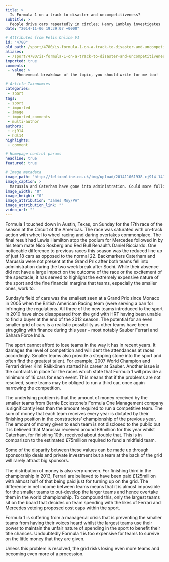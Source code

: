 ```yaml
---
title: >
  Is Formula 1 on a track to disaster and uncompetitiveness?
subtitle: >
  People drive cars repeatedly in circles; Henry Lambley investigates
date: "2014-11-06 19:39:07 +0000"

# Attributes from Felix Online V1
id: "4780"
old_path: /sport/4780/is-formula-1-on-a-track-to-disaster-and-uncompetitiveness
aliases:
 - /sport/4780/is-formula-1-on-a-track-to-disaster-and-uncompetitiveness
imported: true
comments:
 - value: >
     Phnnemeoal breakdown of the topic, you should write for me too!

# Article Taxonomies
categories:
 - sport
tags:
 - sport
 - imported
 - image
 - imported_comments
 - multi-author
authors:
 - cj914
 - hdl14
highlights:
 - comment

# Homepage control params
headline: true
featured: true

# Image metadata
image_path: "http://felixonline.co.uk/img/upload/201411061938-cj914-1414711932818_wps_108_file_photo_marussia_f1_te.jpg"
image_caption: >
  Marussia and Caterham have gone into administration. Could more follow them?
image_width: "0"
image_height: "0"
image_attribution: "James Moy/PA"
image_attribution_link: ""
video_url: ""
---
```


Formula 1 touched down in Austin, Texas, on Sunday for the 17th race of the season at the Circuit of the Americas. The race was saturated with on-track action with wheel to wheel racing and daring overtakes commonplace. The final result had Lewis Hamilton atop the podium for Mercedes followed in by his team mate Nico Rosberg and Red Bull Renault’s Daniel Ricciardo. One noticeable difference to previous races this season was the reduced line up of just 18 cars as opposed to the normal 22. Backmarkers Caterham and Marussia were not present at the Grand Prix after both teams fell into administration during the two week break after Sochi. While their absence did not have a large impact on the outcome of the race or the excitement of the spectacle, it has served to highlight the extremely expensive nature of the sport and the fine financial margins that teams, especially the smaller ones, work to.

Sunday’s field of cars was the smallest seen at a Grand Prix since Monaco in 2005 when the British American Racing team (were serving a ban for infringing the regulations. All three of the new teams introduced to the sport in 2010 have since disappeared from the grid with HRT having been unable to find a buyer at the end of the 2012 season. The potential for an even smaller grid of cars is a realistic possibility as other teams have been struggling with finance during this year – most notably Sauber Ferrari and Sahara Force India.

The sport cannot afford to lose teams in the way it has in recent years. It damages the level of competition and will dent the attendances at races accordingly. Smaller teams also provide a stepping stone into the sport and often find the greatest talent. For example, 2007 World Champion and Ferrari driver Kimi Räikkönen started his career at Sauber. Another issue is the contracts in place for the races which state that Formula 1 will provide a minimum of 16 cars for each event. This means that if the problems are not resolved, some teams may be obliged to run a third car, once again narrowing the competition.

The underlying problem is that the amount of money received by the smaller teams from Bernie Ecclestone’s Formula One Management company is significantly less than the amount required to run a competitive team. The sum of money that each team receives every year is dictated by their finishing position in the constructors’ championship of the previous year. The amount of money given to each team is not disclosed to the public but it is believed that Marussia received around £9million for this year whilst Caterham, for finishing 10th, received about double that. This is in comparison to the estimated £75million required to fund a midfield team.

Some of the disparity between these values can be made up through sponsorship deals and private investment but a team at the back of the grid will rarely attract big sponsors.

The distribution of money is also very uneven. For finishing third in the championship in 2013, Ferrari are believed to have been paid £125million with almost half of that being paid just for turning up on the grid. The difference in net income between teams means that it is almost impossible for the smaller teams to out-develop the larger teams and hence overtake them in the world championship. To compound this, only the largest teams sit on the board that decides on team spending with the likes of Ferrari and Mercedes vetoing proposed cost caps within the sport.

Formula 1 is suffering from a managerial crisis that is preventing the smaller teams from having their voices heard whilst the largest teams use their power to maintain the unfair nature of spending in the sport to benefit their title chances. Undoubtedly Formula 1 is too expensive for teams to survive on the little money that they are given.

Unless this problem is resolved, the grid risks losing even more teams and becoming even more of a procession.
